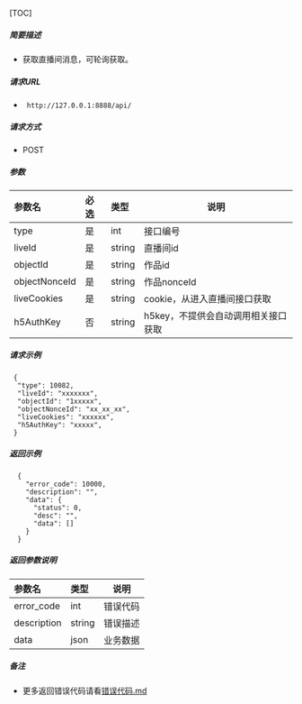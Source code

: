

[TOC]
    
##### 简要描述

- 获取直播间消息，可轮询获取。

##### 请求URL
- ` http://127.0.0.1:8888/api/`
  
##### 请求方式
- POST 

##### 参数

| 参数名           | 必选 | 类型     | 说明                   |   
|:--------------|:---|:-------|----------------------|   
| type          | 是  | int    | 接口编号                 |   
| liveId        | 是  | string | 直播间id                |   
| objectId      | 是  | string | 作品id                 |   
| objectNonceId | 是  | string | 作品nonceId            |   
| liveCookies   | 是  | string | cookie，从进入直播间接口获取    |   
| h5AuthKey     | 否  | string | h5key，不提供会自动调用相关接口获取 |   

##### 请求示例

```
 {
  "type": 10082,
  "liveId": "xxxxxxx",
  "objectId": "1xxxxx",
  "objectNonceId": "xx_xx_xx",
  "liveCookies": "xxxxxx",
  "h5AuthKey": "xxxxx",
 } 
```

##### 返回示例 

``` 
  {
    "error_code": 10000,
    "description": "",
    "data": {
      "status": 0,
      "desc": "",
      "data": []
    }
  }
```

##### 返回参数说明 

| 参数名         | 类型     | 说明   |   
|:------------|:-------|------|   
| error_code  | int    | 错误代码 |   
| description | string | 错误描述 |   
| data        | json   | 业务数据 |   

##### 备注 

- 更多返回错误代码请看[错误代码.md](../错误代码.md)









